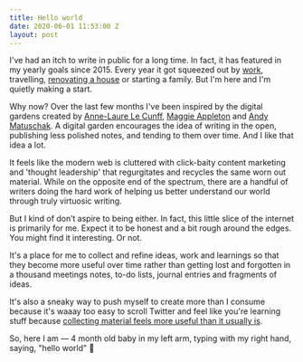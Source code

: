 ```yaml
---
title: Hello world
date: 2020-06-01 11:53:00 Z
layout: post
---
```


I've had an itch to write in public for a long time. In fact, it has featured in my yearly goals since 2015. Every year it got squeezed out by [work](http://pete.studio), travelling, [renovating a house](http://instagram.com/guinearow) or starting a family. But I'm here and I'm quietly making a start.

Why now? Over the last few months I've been inspired by the digital gardens created by [Anne-Laure Le Cunff](https://nesslabs.com/digital-garden-tiddlywiki), [Maggie Appleton](https://maggieappleton.com/garden/) and [Andy Matuschak](https://notes.andymatuschak.org). A digital garden encourages the idea of writing in the open, publishing less polished notes, and tending to them over time. And I like that idea a lot.

It feels like the modern web is cluttered with click-baity content marketing and 'thought leadership' that regurgitates and recycles the same worn out material. While on the opposite end of the spectrum, there are a handful of writers doing the hard work of helping us better understand our world through truly virtuosic writing. 

But I kind of don’t aspire to being either. In fact, this little slice of the internet is primarily for me. Expect it to be honest and a bit rough around the edges. You might find it interesting. Or not.

It's a place for me to collect and refine ideas, work and learnings so that they become more useful over time rather than getting lost and forgotten in a thousand meetings notes, to-do lists, journal entries and fragments of ideas.

It's also a sneaky way to push myself to create more than I consume because it's waaay too easy to scroll Twitter and feel like you're learning stuff because [collecting material feels more useful than it usually is](https://notes.andymatuschak.org/z8QSUyNdq3CMK79KSnCW7QTR1MPHEFi4Q2LY8).

So, here I am — 4 month old baby in my left arm, typing with my right hand, saying, "hello world" 👋